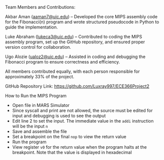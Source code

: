 Team Members and Contributions:

Akbar Aman (aaman7@uic.edu) – Developed the core MIPS assembly code for the Fibonacci(n) program and wrote structured pseudocode in Python to guide the implementation.

Luke Abraham (lukeca3@uic.edu) – Contributed to coding the MIPS assembly program, set up the GitHub repository, and ensured proper version control for collaboration.

Ugo Alozie (ualoz2@uic.edu) – Assisted in coding and debugging the Fibonacci program to ensure correctness and efficiency.

All members contributed equally, with each person responsible for approximately 33% of the project.

GitHub Repository
Link: https://github.com/Luxray997/ECE366Project2

How to Run the MIPS Program
- Open file in MARS Simulator
- Since syscall and print are not allowed, the source must be edited for input and debugging is used to see the output
- Edit line 2 to set the input. The immediate value in the `addi` instruction will be the input `n`
- Save and assemble the file
- Set a breakpoint on the final `nop` to view the return value
- Run the program
- View register `v0` for the return value when the program halts at the breakpoint. Note that the value is displayed in hexadecimal